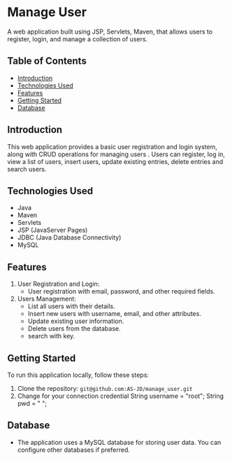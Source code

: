 # Manage User

A web application built using JSP, Servlets, Maven, that allows users to register, login, and manage a collection of users.

## Table of Contents

- [Introduction](#introduction)
- [Technologies Used](#technologies-used)
- [Features](#features)
- [Getting Started](#getting-started)
- [Database](#database)

## Introduction

This web application provides a basic user registration and login system, along with CRUD operations for managing users . 
Users can register, log in, view a list of users, insert  users, update existing entries,  delete entries
and search users.

## Technologies Used

- Java
- Maven
- Servlets
- JSP (JavaServer Pages)
- JDBC (Java Database Connectivity)
- MySQL
## Features
1. User Registration and Login:
   - User registration with email, password, and other required fields.
3. Users Management:
   - List all users with their details.
   - Insert new users with username, email, and other attributes.
   - Update existing user information.
   - Delete users from the database.
   - search with key.
## Getting Started

To run this application locally, follow these steps:

1. Clone the repository: `git@github.com:AS-JD/manage_user.git`
2. Change for your connection credential
 String username = "root";
 String pwd = " ";

## Database

- The application uses a MySQL database for storing user data. You can configure other databases if preferred.
